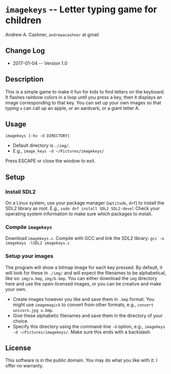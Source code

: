 # `imagekeys` -- Letter typing game for children

Andrew A. Cashner, `andrewacashner` at gmail

## Change Log

* 2017-01-04 -- Version 1.0

## Description

This is a simple game to make it fun for kids to find letters on the keyboard.
It flashes rainbow colors in a loop until you press a key, then it displays
an image corresponding to that key.
You can set up your own images so that typing `a` can call up an apple, or an 
aardvark, or a giant letter A.

## Usage

`imagekeys [-hv -d DIRECTORY]`

* Default directory is `./img/`.
* E.g., `image_keys -d ~/Pictures/imagekeys/`

Press ESCAPE or close the window to exit.

## Setup 

### Install SDL2

On a Linux system, use your package manager (`aptitude`, `dnf`) to install 
the SDL2 library as root. E.g., `sudo dnf install SDL2 SDL2-devel`
Check your operating system information to make sure which packages to install.

### Compile `imagekeys`

Download `imagekeys.c`.
Compile with GCC and link the SDL2 library: `gcc -o imagekeys -lSDL2 imagekeys.c`

### Setup your images

The program will show a bitmap image for each key pressed.
By default, it will look for these in `./img/` and will expect the filenames to be
alphabetical, like so: `img/a.bmp`, `img/b.bmp`.
You can either download the `img` directory here and use the open-licensed images,
or you can be creative and make your own.

* Create images however you like and save them in `.bmp` format. You might use `imagemagick` to convert from other formats, e.g., `convert unicorn.jpg u.bmp`.
* Give these alphabetic filenames and save them in the directory of your choice.
* Specify this directory using the command-line `-d` option, e.g., `imagekeys -d ~/Pictures/imagekeys/`. Make sure this ends with a backslash.

## License

This software is in the public domain.
You may do what you like with it.
I offer no warranty.


